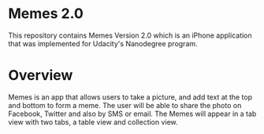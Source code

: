 # Memes 2.0
This repository contains Memes Version 2.0 which is an iPhone application that was implemented for Udacity's Nanodegree program.

# Overview
Memes is an app that allows users to take a picture, and add text at the top and bottom to form a meme. The user will be able to share the photo on Facebook, Twitter and also by SMS or email. The Memes will appear in a tab view with two tabs, a table view and collection view.
